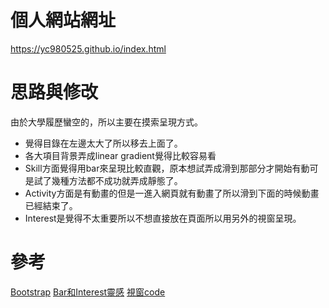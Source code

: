 # 個人網站網址
https://yc980525.github.io/index.html

# 思路與修改
由於大學履歷蠻空的，所以主要在摸索呈現方式。
* 覺得目錄在左邊太大了所以移去上面了。
* 各大項目背景弄成linear gradient覺得比較容易看
* Skill方面覺得用bar來呈現比較直觀，原本想試弄成滑到那部分才開始有動可是試了幾種方法都不成功就弄成靜態了。
* Activity方面是有動畫的但是一進入網頁就有動畫了所以滑到下面的時候動畫已經結束了。
* Interest是覺得不太重要所以不想直接放在頁面所以用另外的視窗呈現。

# 參考
[Bootstrap](https://startbootstrap.com/theme/resume)
[Bar和Interest靈感](https://bootstrapmade.com/demo/Lonely/)
[視窗code](https://www.w3schools.com/howto/howto_css_modal_images.asp)
